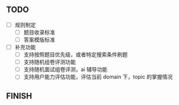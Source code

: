 ## TODO

* [ ] 规则制定
  * [ ] 题目收录标准
  * [ ] 答案模版标准
* [ ] 补充功能
  * [ ] 支持按照题目优先级，或者特定搜索条件刷题
  * [ ] 支持随机组卷评测功能
  * [ ] 支持随机面试组卷评测，ai 辅导功能
  * [ ] 支持用户能力评估功能，评估当前 domain 下，topic 的掌握情况

## FINISH
